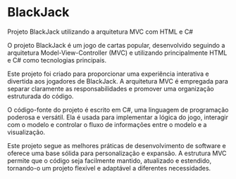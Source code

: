 # BlackJack
Projeto BlackJack utilizando a arquitetura MVC com HTML e C#

O projeto BlackJack é um jogo de cartas popular, desenvolvido seguindo a arquitetura Model-View-Controller (MVC) e utilizando principalmente HTML e C# como tecnologias principais.

Este projeto foi criado para proporcionar uma experiência interativa e divertida aos jogadores de BlackJack. A arquitetura MVC é empregada para separar claramente as responsabilidades e promover uma organização estruturada do código.

O código-fonte do projeto é escrito em C#, uma linguagem de programação poderosa e versátil. Ela é usada para implementar a lógica do jogo, interagir com o modelo e controlar o fluxo de informações entre o modelo e a visualização.

Este projeto segue as melhores práticas de desenvolvimento de software e oferece uma base sólida para personalização e expansão. A estrutura MVC permite que o código seja facilmente mantido, atualizado e estendido, tornando-o um projeto flexível e adaptável a diferentes necessidades.
